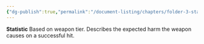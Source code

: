 ```yaml
---
{"dg-publish":true,"permalink":"/document-listing/chapters/folder-3-statistics/weapon-stats-new/base-damage/"}
---
```


**Statistic**
Based on weapon tier. Describes the expected harm the weapon causes on a successful hit.